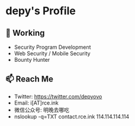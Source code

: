 # depy's Profile

## 🔭 Working

- Security Program Development
- Web Security / Mobile Security
- Bounty Hunter

## 📫 Reach Me

- Twitter: https://twitter.com/depyovo
- Email: i[AT]rce.ink
- 微信公众号: 明晚去哪吃
- nslookup -q=TXT contact.rce.ink 114.114.114.114



